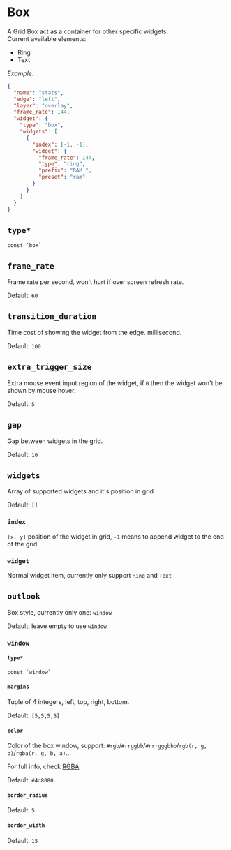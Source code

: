 # Box

A Grid Box act as a container for other specific widgets.  
Current available elements:

- Ring
- Text

_Example:_

```json
{
  "name": "stats",
  "edge": "left",
  "layer": "overlay",
  "frame_rate": 144,
  "widget": {
    "type": "box",
    "widgets": [
      {
        "index": [-1, -1],
        "widget": {
          "frame_rate": 144,
          "type": "ring",
          "prefix": "RAM ",
          "preset": "ram"
        }
      }
    ]
  }
}
```

## `type*`

```plaintext
const `box`
```

## `frame_rate`

Frame rate per second, won't hurt if over screen refresh rate.

Default: `60`

## `transition_duration`

Time cost of showing the widget from the edge. millisecond.

Default: `100`

## `extra_trigger_size`

Extra mouse event input region of the widget, if `0` then the widget won't be shown by mouse hover.

Default: `5`

## `gap`

Gap between widgets in the grid.

Default: `10`

## `widgets`

Array of supported widgets and it's position in grid

Default: `[]`

### `index`

`[x, y]` position of the widget in grid, `-1` means to append widget to the end of the grid.

### `widget`

Normal widget item, currently only support `Ring` and `Text`

## `outlook`

Box style, currently only one: `window`

Default: leave empty to use `window`

### `window`

#### `type*`

```plaintext
const `window`
```

#### `margins`

Tuple of 4 integers, left, top, right, bottom.

Default: `[5,5,5,5]`

#### `color`

Color of the box window, support: `#rgb`/`#rrggbb`/`#rrrgggbbb`/`rgb(r, g, b)`/`rgba(r, g, b, a)`...

For full info, check [RGBA](https://gtk-rs.org/gtk4-rs/stable/latest/docs/src/gdk4/rgba.rs.html#205)

Default: `#4d8080`

#### `border_radius`

Default: `5`

#### `border_width`

Default: `15`
